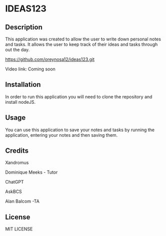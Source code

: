 # IDEAS123

## Description

This application was created to allow the user to write down personal notes and tasks.
It allows the user to keep track of their ideas and tasks through out the day.


https://github.com/oreynosa12/ideas123.git

Video link: Coming soon

## Installation

In order to run this application you will need to clone the repository and install nodeJS.

## Usage

You can use this application to save your notes and tasks by running the application, entering your  notes and then saving them.

## Credits

Xandromus  

Dominique Meeks - Tutor  

ChatGPT  

AskBCS  

Alan Balcom -TA


## License

MIT LICENSE
